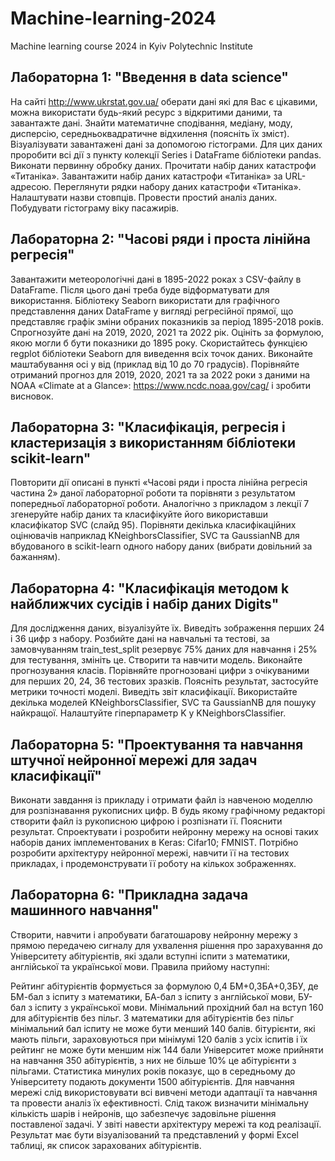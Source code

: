 # Machine-learning-2024
Machine learning course 2024 in Kyiv Polytechnic Institute
## Лабораторна 1: "Введення в data science"
На сайті http://www.ukrstat.gov.ua/ оберати дані які для Вас є цікавими, можна використати будь-який ресурс з відкритими даними, та завантажте дані.
Знайти математичне сподівання, медіану, моду, дисперсію, середньоквадратичне відхилення (поясніть їх зміст).
Візуалізувати завантажені дані за допомогою гістограми.
Для цих даних проробити всі дії з пункту колекції Series і DataFrame бібліотеки pandas.
Виконати первинну обробку даних.
Прочитати набір даних катастрофи «Титаніка».
Завантажити набір даних катастрофи «Титаніка» за URL- адресою.
Переглянути рядки набору даних катастрофи «Титаніка».
Налаштувати назви стовпців.
Провести простий аналіз даних.
Побудувати гістограму віку пасажирів.


## Лабораторна 2: "Часові ряди і проста лінійна регресія"
Завантажити метеорологічні дані в 1895-2022 роках з CSV-файлу в DataFrame. Після цього дані треба буде відформатувати для використання.
Бібліотеку Seaborn використати для графічного представлення даних DataFrame у вигляді регресійної прямої, що представляє графік зміни обраних показників за період 1895-2018 років.
Спрогнозуйте дані на 2019, 2020, 2021 та 2022 рік.
Оцініть за формулою, якою могли б бути показники до 1895 року.
Скористайтесь функцією regplot бібліотеки Seaborn для виведення всіх точок даних.
Виконайте маштабування осі у від (приклад від 10 до 70 градусів).
Порівняйте отриманий прогноз для 2019, 2020, 2021 та за 2022 роки з даними на NOAA «Climate at a Glance»: https://www.ncdc.noaa.gov/cag/ і зробити висновок.


## Лабораторна 3: "Класифікація, регресія і кластеризація з використанням бібліотеки scikit-learn"
Повторити дії описані в пункті «Часові ряди і проста лінійна регресія частина 2» даної лабораторної роботи та порівняти з результатом попередньої лабораторної роботи.
Аналогічно з прикладом з лекції 7 згенеруйте набір даних та класифікуйте його використавши класифікатор SVC (слайд 95).
Порівняти декілька класифікаційних оцінювачів наприклад KNeighborsClassifier, SVC та GaussianNB для вбудованого в scikit-learn одного набору даних (вибрати довільний за бажанням).


## Лабораторна 4: "Класифікація методом k найближчих сусідів і набір даних Digits"
Для дослідження даних, візуалізуйте їх. Виведіть зображення перших 24 і 36 цифр з набору.
Розбийте дані на навчальні та тестові, за замовчуванням train_test_split резервує 75% даних для навчання і 25% для тестування, змініть це.
Створити та навчити модель.
Виконайте прогнозування класів.
Порівняйте прогнозовані цифри з очікуваними для перших 20, 24, 36 тестових зразків.
Поясніть результат, застосуйте метрики точності моделі.
Виведіть звіт класифікації.
Використайте декілька моделей KNeighborsClassifier, SVC та GaussianNB для пошуку найкращої.
Налаштуйте гіперпараметр K у KNeighborsClassifier.


## Лабораторна 5: "Проектування та навчання штучної нейронної мережi для задач класифiкацiї"
Виконати завдання iз прикладу i отримати файл iз навченою моделлю для розпiзнавання рукописних цифр. В будь якому графiчному редакторi створити файл iз рукописною цифрою i розпiзнати її. Пояснити результат.
Спроектувати i розробити нейронну мережу на основi таких наборiв даних iмплементованих в Keras:
Cifar10;
FMNIST. Потрiбно розробити архiтектуру нейронної мережi, навчити її на тестових прикладах, i продемонструвати її роботу на кількох зображеннях.


## Лабораторна 6: "Прикладна задача машинного навчання"
Створити, навчити і апробувати багатошарову нейронну мережу з прямою передачею сигналу для ухвалення рішення про зарахування до Університету абітурієнтів, які здали вступні іспити з математики, англійської та української мови.
Правила прийому наступні:

Рейтинг абітурієнтів формується за формулою 0,4 БМ+0,3БА+0,3БУ, де БМ-бал з іспиту з математики, БА-бал з іспиту з англійської мови, БУ-бал з іспиту з української мови.
Мінімальний прохідний бал на вступ 160 для абітурієнтів без пільг.
З математики для абітурієнтів без пільг мінімальний бал іспиту не може бути менший 140 балів.
бітурієнти, які мають пільги, зараховуються при мінімумі 120 балів з усіх іспитів і їх рейтинг не може бути меншим ніж 144 бали
Університет може прийняти на навчання 350 абітурієнтів, з них не більше 10% це абітурієнти з пільгами.
Статистика минулих років показує, що в середньому до Університету подають документи 1500 абітурієнтів.
Для навчання мережі слід використовувати всі вивчені методи адаптації та навчання та провести аналіз їх ефективності. Слід також визначити мінімальну кількість шарів і нейронів, що забезпечує задовільне рішення поставленої задачі. У звіті навести архітектуру мережі та код реалізації. Результат має бути візуалізований та представлений у формі Еxcel таблиці, як список зарахованих абітурієнтів.
